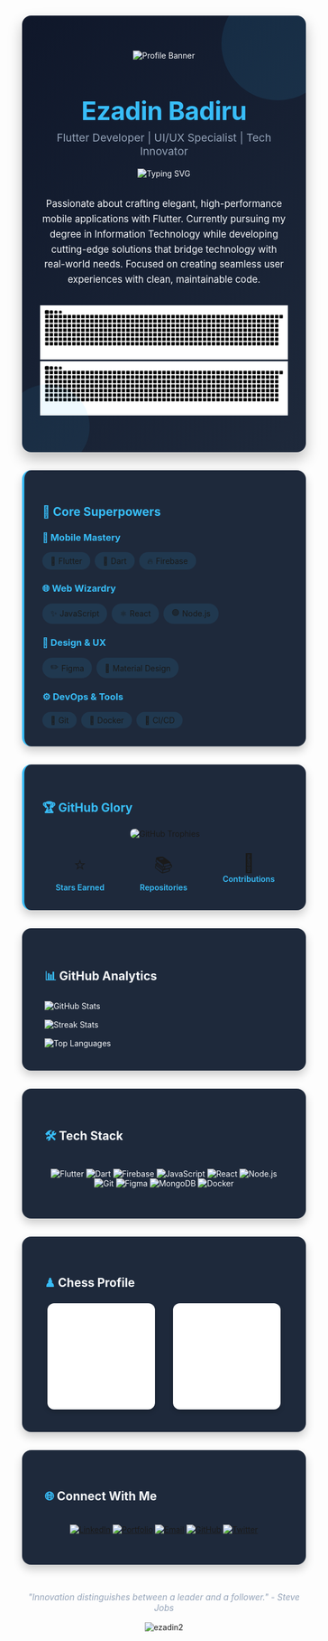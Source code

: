 <div align="center" style="background: linear-gradient(135deg, #0f172a 0%, #1e293b 100%); color: #f8fafc; padding: 3rem 2rem; font-family: 'Inter', sans-serif; border-radius: 16px; box-shadow: 0 12px 24px rgba(0,0,0,0.25); position: relative; overflow: hidden;">

<!-- Animated background elements -->
<div style="position: absolute; top: -50px; right: -50px; width: 200px; height: 200px; background: rgba(56, 189, 248, 0.1); border-radius: 50%;"></div>
<div style="position: absolute; bottom: -30px; left: -30px; width: 150px; height: 150px; background: rgba(56, 189, 248, 0.08); border-radius: 50%;"></div>

![Profile Banner](https://github.com/7oSkaaa/7oSkaaa/blob/main/Images/about_me.gif?raw=true)

<h1 style="color: #38bdf8; font-size: 2.8rem; margin-bottom: 0.5rem; font-weight: 700; letter-spacing: -0.5px;">Ezadin Badiru</h1>
<h3 style="color: #94a3b8; font-weight: 400; margin-top: 0; font-size: 1.2rem;">Flutter Developer | UI/UX Specialist | Tech Innovator</h3>

<!-- Typing SVG -->
<p align="center">
  <img src="https://readme-typing-svg.demolab.com?font=Fira+Code&weight=600&size=22&duration=3000&pause=1000&color=38BDF8&center=true&vCenter=true&width=600&height=80&lines=Flutter+Developer+%7C+UI%2FUX+Enthusiast;Tech+Innovator+%7C+Problem+Solver;Information+Technology+Student+@Wolkite+Uni.." alt="Typing SVG" />
</p>

<div style="max-width: 800px; margin: 2rem auto; line-height: 1.6; font-size: 1.05rem;">
  Passionate about crafting elegant, high-performance mobile applications with Flutter. Currently pursuing my degree in Information Technology while developing cutting-edge solutions that bridge technology with real-world needs. Focused on creating seamless user experiences with clean, maintainable code.
</div>

<!-- GitHub Snake Animation -->
![github contribution grid snake animation](https://raw.githubusercontent.com/ezadin2/ezadin2/output/github-contribution-grid-snake-dark.svg#gh-dark-mode-only)
![github contribution grid snake animation](https://raw.githubusercontent.com/ezadin2/ezadin2/output/github-contribution-grid-snake.svg#gh-light-mode-only)

</div>

<div style="display: grid; grid-template-columns: repeat(auto-fit, minmax(300px, 1fr)); gap: 2rem; margin-top: 2rem;">

<!-- Core Competencies -->
<div style="background: #1e293b; padding: 2rem; border-radius: 16px; box-shadow: 0 8px 16px rgba(0,0,0,0.2); transition: transform 0.3s ease; border-left: 4px solid #38bdf8;">

## <span style="color: #38bdf8;">🚀 Core Superpowers</span>

<div style="margin-top: 1rem;">

### <span style="color: #38bdf8;">📱 Mobile Mastery</span>
<div style="display: flex; flex-wrap: wrap; gap: 0.5rem; margin: 0.5rem 0 1rem;">
  <span style="display: inline-flex; align-items: center; background: rgba(56, 189, 248, 0.1); padding: 0.4rem 0.9rem; border-radius: 20px;">
    <span style="margin-right: 0.3rem;">📱</span> Flutter
  </span>
  <span style="display: inline-flex; align-items: center; background: rgba(56, 189, 248, 0.1); padding: 0.4rem 0.9rem; border-radius: 20px;">
    <span style="margin-right: 0.3rem;">🎯</span> Dart
  </span>
  <span style="display: inline-flex; align-items: center; background: rgba(56, 189, 248, 0.1); padding: 0.4rem 0.9rem; border-radius: 20px;">
    <span style="margin-right: 0.3rem;">🔥</span> Firebase
  </span>
</div>

### <span style="color: #38bdf8;">🌐 Web Wizardry</span>
<div style="display: flex; flex-wrap: wrap; gap: 0.5rem; margin: 0.5rem 0 1rem;">
  <span style="display: inline-flex; align-items: center; background: rgba(56, 189, 248, 0.1); padding: 0.4rem 0.9rem; border-radius: 20px;">
    <span style="margin-right: 0.3rem;">✨</span> JavaScript
  </span>
  <span style="display: inline-flex; align-items: center; background: rgba(56, 189, 248, 0.1); padding: 0.4rem 0.9rem; border-radius: 20px;">
    <span style="margin-right: 0.3rem;">⚛️</span> React
  </span>
  <span style="display: inline-flex; align-items: center; background: rgba(56, 189, 248, 0.1); padding: 0.4rem 0.9rem; border-radius: 20px;">
    <span style="margin-right: 0.3rem;">🟢</span> Node.js
  </span>
</div>

### <span style="color: #38bdf8;">🎨 Design & UX</span>
<div style="display: flex; flex-wrap: wrap; gap: 0.5rem; margin: 0.5rem 0 1rem;">
  <span style="display: inline-flex; align-items: center; background: rgba(56, 189, 248, 0.1); padding: 0.4rem 0.9rem; border-radius: 20px;">
    <span style="margin-right: 0.3rem;">✏️</span> Figma
  </span>
  <span style="display: inline-flex; align-items: center; background: rgba(56, 189, 248, 0.1); padding: 0.4rem 0.9rem; border-radius: 20px;">
    <span style="margin-right: 0.3rem;">🌈</span> Material Design
  </span>
</div>

### <span style="color: #38bdf8;">⚙️ DevOps & Tools</span>
<div style="display: flex; flex-wrap: wrap; gap: 0.5rem; margin: 0.5rem 0 0;">
  <span style="display: inline-flex; align-items: center; background: rgba(56, 189, 248, 0.1); padding: 0.4rem 0.9rem; border-radius: 20px;">
    <span style="margin-right: 0.3rem;">🐙</span> Git
  </span>
  <span style="display: inline-flex; align-items: center; background: rgba(56, 189, 248, 0.1); padding: 0.4rem 0.9rem; border-radius: 20px;">
    <span style="margin-right: 0.3rem;">🐳</span> Docker
  </span>
  <span style="display: inline-flex; align-items: center; background: rgba(56, 189, 248, 0.1); padding: 0.4rem 0.9rem; border-radius: 20px;">
    <span style="margin-right: 0.3rem;">🔄</span> CI/CD
  </span>
</div>

</div>

</div>

<!-- GitHub Achievements -->
<div style="background: #1e293b; padding: 2rem; border-radius: 16px; box-shadow: 0 8px 16px rgba(0,0,0,0.2); transition: transform 0.3s ease; border-left: 4px solid #38bdf8;">

## <span style="color: #38bdf8;">🏆 GitHub Glory</span>

<div style="margin-top: 1rem; text-align: center;">
  <img src="https://github-profile-trophy.vercel.app/?username=ezadin2&column=4&theme=nord&no-frame=true&margin-w=15&margin-h=15" alt="GitHub Trophies" style="max-width: 100%; border-radius: 8px;" />
  
  <div style="display: flex; justify-content: space-around; flex-wrap: wrap; margin-top: 1.5rem; gap: 1rem;">
    <div style="text-align: center;">
      <div style="font-size: 2rem;">⭐</div>
      <div style="font-weight: 600; color: #38bdf8;">Stars Earned</div>
    </div>
    <div style="text-align: center;">
      <div style="font-size: 2rem;">📚</div>
      <div style="font-weight: 600; color: #38bdf8;">Repositories</div>
    </div>
    <div style="text-align: center;">
      <div style="font-size: 2rem;">🔀</div>
      <div style="font-weight: 600; color: #38bdf8;">Contributions</div>
    </div>
  </div>
</div>

</div>

</div>

<div style="background: #1e293b; color: #f8fafc; padding: 2.5rem; margin-top: 2rem; border-radius: 16px; box-shadow: 0 8px 16px rgba(0,0,0,0.2);">

## <span style="color: #38bdf8;">📊</span> GitHub Analytics

<div style="display: flex; flex-wrap: wrap; gap: 1rem; justify-content: space-between; align-items: flex-start; margin-top: 1.5rem;">

<div style="flex: 1; min-width: 300px;">
  <img src="https://github-readme-stats.vercel.app/api?username=ezadin2&show_icons=true&locale=en&theme=nord&include_all_commits=true&hide_border=true&bg_color=1e293b&title_color=38bdf8&text_color=f8fafc&icon_color=38bdf8" alt="GitHub Stats" style="width: 100%;"/>
</div>

<div style="flex: 1; min-width: 300px;">
  <img src="https://github-readme-streak-stats.herokuapp.com/?user=ezadin2&theme=nord&hide_border=true&background=1e293b&stroke=1e293b&ring=38bdf8&fire=38bdf8&currStreakNum=f8fafc&sideNums=f8fafc&currStreakLabel=38bdf8&sideLabels=94a3b8" alt="Streak Stats" style="width: 100%;"/>
</div>

<div style="flex: 1; min-width: 300px;">
  <img src="https://github-readme-stats.vercel.app/api/top-langs?username=ezadin2&show_icons=true&locale=en&layout=compact&theme=nord&hide_border=true&bg_color=1e293b&title_color=38bdf8&text_color=f8fafc" alt="Top Languages" style="width: 100%;"/>
</div>

</div>

</div>

<div style="background: #1e293b; color: #f8fafc; padding: 2.5rem; margin-top: 2rem; border-radius: 16px; box-shadow: 0 8px 16px rgba(0,0,0,0.2);">

## <span style="color: #38bdf8;">🛠</span> Tech Stack

<div align="center" style="display: flex; flex-wrap: wrap; justify-content: center; gap: 1rem; margin-top: 1.5rem;">

![Flutter](https://img.shields.io/badge/-Flutter-02569B?style=for-the-badge&logo=flutter&logoColor=white&labelColor=1e293b)
![Dart](https://img.shields.io/badge/-Dart-0175C2?style=for-the-badge&logo=dart&logoColor=white&labelColor=1e293b)
![Firebase](https://img.shields.io/badge/-Firebase-FFCA28?style=for-the-badge&logo=firebase&logoColor=black&labelColor=1e293b)
![JavaScript](https://img.shields.io/badge/-JavaScript-F7DF1E?style=for-the-badge&logo=javascript&logoColor=black&labelColor=1e293b)
![React](https://img.shields.io/badge/-React-61DAFB?style=for-the-badge&logo=react&logoColor=black&labelColor=1e293b)
![Node.js](https://img.shields.io/badge/-Node.js-339933?style=for-the-badge&logo=nodedotjs&logoColor=white&labelColor=1e293b)
![Git](https://img.shields.io/badge/-Git-F05032?style=for-the-badge&logo=git&logoColor=white&labelColor=1e293b)
![Figma](https://img.shields.io/badge/-Figma-F24E1E?style=for-the-badge&logo=figma&logoColor=white&labelColor=1e293b)
![MongoDB](https://img.shields.io/badge/-MongoDB-47A248?style=for-the-badge&logo=mongodb&logoColor=white&labelColor=1e293b)
![Docker](https://img.shields.io/badge/-Docker-2496ED?style=for-the-badge&logo=docker&logoColor=white&labelColor=1e293b)

</div>

</div>

<div style="background: #1e293b; color: #f8fafc; padding: 2.5rem; margin-top: 2rem; border-radius: 16px; box-shadow: 0 8px 16px rgba(0,0,0,0.2);">

## <span style="color: #38bdf8;">♟</span> Chess Profile

<div align="center" style="display: flex; flex-wrap: wrap; justify-content: center; gap: 2rem; margin-top: 1.5rem;">

<img width="45%" src="https://raw.githubusercontent.com/arash-hacker/gess/main/chess1.svg" alt="Chess Profile" style="border-radius: 12px; box-shadow: 0 4px 8px rgba(0,0,0,0.2);"/>

<img width="45%" src="https://raw.githubusercontent.com/arash-hacker/gess/main/chess.svg" alt="Last Game" style="border-radius: 12px; box-shadow: 0 4px 8px rgba(0,0,0,0.2);"/>

</div>

</div>

<div style="background: #1e293b; color: #f8fafc; padding: 2.5rem; margin-top: 2rem; border-radius: 16px; box-shadow: 0 8px 16px rgba(0,0,0,0.2);">

## <span style="color: #38bdf8;">🌐</span> Connect With Me

<div align="center" style="display: flex; flex-wrap: wrap; justify-content: center; gap: 1rem; margin-top: 1.5rem;">

[![LinkedIn](https://img.shields.io/badge/-LinkedIn-0A66C2?style=for-the-badge&logo=linkedin&logoColor=white&labelColor=1e293b)](https://www.linkedin.com/in/ezadin-badiru-98b9862a6)
[![Portfolio](https://img.shields.io/badge/-Portfolio-38BDF8?style=for-the-badge&logo=google-chrome&logoColor=white&labelColor=1e293b)](https://my-portifolio-3ckvuho4y-ezadin-badrus-projects.vercel.app/)
[![Email](https://img.shields.io/badge/-Email-EA4335?style=for-the-badge&logo=gmail&logoColor=white&labelColor=1e293b)](mailto:ezadinbadru55@gmail.com)
[![GitHub](https://img.shields.io/badge/-GitHub-181717?style=for-the-badge&logo=github&logoColor=white&labelColor=1e293b)](https://github.com/ezadin2)
[![Twitter](https://img.shields.io/badge/-Twitter-1DA1F2?style=for-the-badge&logo=twitter&logoColor=white&labelColor=1e293b)](https://twitter.com/yourhandle)

</div>

</div>

<div align="center" style="margin-top: 3rem;">

<p style="color: #94a3b8; font-size: 0.95rem; font-style: italic;">
  "Innovation distinguishes between a leader and a follower." - Steve Jobs
</p>

<div style="margin-top: 1rem;">
  <img src="https://komarev.com/ghpvc/?username=ezadin2&label=Profile%20views&color=38bdf8&style=flat" alt="ezadin2" />
</div>

</div>
